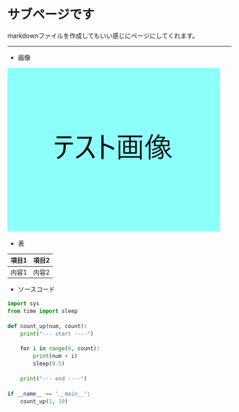 # サブページです
markdownファイルを作成してもいい感じにページにしてくれます。
- - -

- 画像

![](./img/test.png)

- 表

|項目1|項目2|
|---|---|
|内容1|内容2|

- ソースコード

~~~python
import sys
from time import sleep

def count_up(num, count):
    print("--- start ----")

    for i in range(0, count):
        print(num + i)
        sleep(0.5)

    print("--- end ----")

if __name__ == '__main__':
    count_up(1, 10)
~~~~
